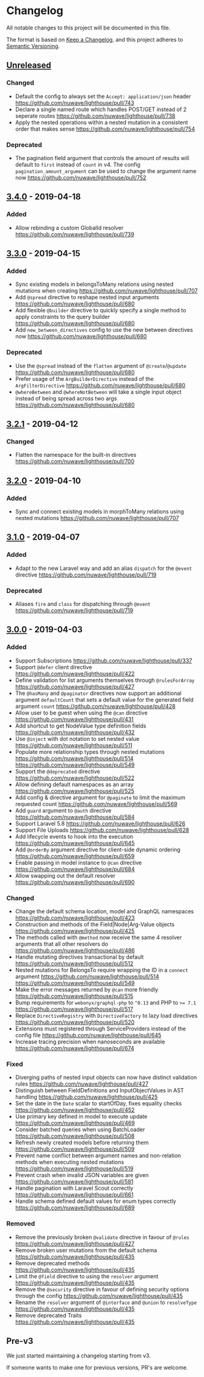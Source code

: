 # Changelog

All notable changes to this project will be documented in this file.

The format is based on [Keep a Changelog](https://keepachangelog.com/en/1.0.0/),
and this project adheres to [Semantic Versioning](https://semver.org/spec/v2.0.0.html).

## [Unreleased](https://github.com/nuwave/lighthouse/compare/v3.4.0...master)

### Changed

- Default the config to always set the `Accept: application/json` header https://github.com/nuwave/lighthouse/pull/743
- Declare a single named route which handles POST/GET instead of 2 seperate routes https://github.com/nuwave/lighthouse/pull/738
- Apply the nested operations within a nested mutation in a consistent order
  that makes sense https://github.com/nuwave/lighthouse/pull/754

### Deprecated

- The pagination field argument that controls the amount of results
  will default to `first` instead of `count` in v4. The config `pagination_amount_argument`
  can be used to change the argument name now https://github.com/nuwave/lighthouse/pull/752

## [3.4.0](https://github.com/nuwave/lighthouse/compare/v3.3.0...v3.4.0) - 2019-04-18

### Added

- Allow rebinding a custom GlobalId resolver https://github.com/nuwave/lighthouse/pull/739

## [3.3.0](https://github.com/nuwave/lighthouse/compare/v3.2.1...v3.3.0) - 2019-04-15

### Added

- Sync existing models in belongsToMany relations using nested mutations when creating https://github.com/nuwave/lighthouse/pull/707
- Add `@spread` directive to reshape nested input arguments https://github.com/nuwave/lighthouse/pull/680
- Add flexible `@builder` directive to quickly specify a single method to apply constraints
  to the query builder https://github.com/nuwave/lighthouse/pull/680
- Add `new_between_directives` config to use the new between directives now https://github.com/nuwave/lighthouse/pull/680

### Deprecated

- Use the `@spread` instead of the `flatten` argument of `@create`/`@update` https://github.com/nuwave/lighthouse/pull/680
- Prefer usage of the `ArgBuilderDirective` instead of the `ArgFilterDirective` https://github.com/nuwave/lighthouse/pull/680
- `@whereBetween` and `@whereNotBetween` will take a single input object
  instead of being spread across two args https://github.com/nuwave/lighthouse/pull/680

## [3.2.1](https://github.com/nuwave/lighthouse/compare/v3.2.0...v3.2.1) - 2019-04-12

### Changed

- Flatten the namespace for the built-in directives https://github.com/nuwave/lighthouse/pull/700

## [3.2.0](https://github.com/nuwave/lighthouse/compare/v3.1.0...v3.2.0) - 2019-04-10

### Added

- Sync and connect existing models in morphToMany relations using nested mutations https://github.com/nuwave/lighthouse/pull/707

## [3.1.0](https://github.com/nuwave/lighthouse/compare/v3.0.0...v3.1.0) - 2019-04-07

### Added

- Adapt to the new Laravel way and add an alias `dispatch` for the `@event` directive https://github.com/nuwave/lighthouse/pull/719

### Deprecated

- Aliases `fire` and `class` for dispatching through `@event` https://github.com/nuwave/lighthouse/pull/719

## [3.0.0](https://github.com/nuwave/lighthouse/compare/v2.6.4...v3.0.0) - 2019-04-03

### Added

- Support Subscriptions https://github.com/nuwave/lighthouse/pull/337
- Support `@defer` client directive https://github.com/nuwave/lighthouse/pull/422
- Define validation for list arguments themselves through `@rulesForArray` https://github.com/nuwave/lighthouse/pull/427
- The `@hasMany` and `@paginator` directives now support an additional argument `defaultCount` that sets a default value for the generated field argument `count` https://github.com/nuwave/lighthouse/pull/428
- Allow user to be guest when using the `@can` directive https://github.com/nuwave/lighthouse/pull/431
- Add shortcut to get NodeValue type definition fields https://github.com/nuwave/lighthouse/pull/432
- Use `@inject` with dot notation to set nested value https://github.com/nuwave/lighthouse/pull/511 
- Populate more relationship types through nested mutations https://github.com/nuwave/lighthouse/pull/514 https://github.com/nuwave/lighthouse/pull/549 
- Support the `@deprecated` directive https://github.com/nuwave/lighthouse/pull/522
- Allow defining default namespaces as an array https://github.com/nuwave/lighthouse/pull/525
- Add config & directive argument for `@paginate` to limit the maximum requested count https://github.com/nuwave/lighthouse/pull/569
- Add `guard` argument to `@auth` directive https://github.com/nuwave/lighthouse/pull/584
- Support Laravel 5.8 https://github.com/nuwave/lighthouse/pull/626
- Support File Uploads https://github.com/nuwave/lighthouse/pull/628
- Add lifecycle events to hook into the execution https://github.com/nuwave/lighthouse/pull/645
- Add `@orderBy` argument directive for client-side dynamic ordering https://github.com/nuwave/lighthouse/pull/659
- Enable passing in model instance to `@can` directive https://github.com/nuwave/lighthouse/pull/684
- Allow swapping out the default resolver https://github.com/nuwave/lighthouse/pull/690

### Changed

- Change the default schema location, model and GraphQL namespaces https://github.com/nuwave/lighthouse/pull/423
- Construction and methods of the Field|Node|Arg-Value objects https://github.com/nuwave/lighthouse/pull/425
- The methods called with `@method` now receive the same 4 resolver arguments that all
  other resolvers do https://github.com/nuwave/lighthouse/pull/486
- Handle mutating directives transactional by default https://github.com/nuwave/lighthouse/pull/512
- Nested mutations for BelongsTo require wrapping the ID in a `connect` argument https://github.com/nuwave/lighthouse/pull/514 https://github.com/nuwave/lighthouse/pull/549
- Make the error messages returned by `@can` more friendly https://github.com/nuwave/lighthouse/pull/515
- Bump requirements for `webonyx/graphql-php` to `^0.13` and PHP to `>= 7.1` https://github.com/nuwave/lighthouse/pull/517
- Replace `DirectiveRegistry` with `DirectiveFactory` to lazy load directives https://github.com/nuwave/lighthouse/pull/520
- Extensions must registered through ServiceProviders instead of the config file https://github.com/nuwave/lighthouse/pull/645
- Increase tracing precision when nanoseconds are available https://github.com/nuwave/lighthouse/pull/674

### Fixed

- Diverging paths of nested input objects can now have distinct validation rules https://github.com/nuwave/lighthouse/pull/427
- Distinguish between FieldDefinitions and InputObjectValues in AST handling https://github.com/nuwave/lighthouse/pull/425
- Set the date in the `Date` scalar to startOfDay, fixes equality checks https://github.com/nuwave/lighthouse/pull/452
- Use primary key defined in model to execute update https://github.com/nuwave/lighthouse/pull/469
- Consider batched queries when using BatchLoader https://github.com/nuwave/lighthouse/pull/508
- Refresh newly created models before returning them https://github.com/nuwave/lighthouse/pull/509
- Prevent name conflict between argument names and non-relation methods when executing nested mutations https://github.com/nuwave/lighthouse/pull/519
- Prevent crash when invalid JSON variables are given https://github.com/nuwave/lighthouse/pull/581
- Handle pagination with Laravel Scout correctly https://github.com/nuwave/lighthouse/pull/661
- Handle schema defined default values for enum types correctly https://github.com/nuwave/lighthouse/pull/689

### Removed

- Remove the previously broken `@validate` directive in favour of `@rules` https://github.com/nuwave/lighthouse/pull/427
- Remove broken user mutations from the default schema https://github.com/nuwave/lighthouse/pull/435
- Remove deprecated methods https://github.com/nuwave/lighthouse/pull/435
- Limit the `@field` directive to using the `resolver` argument https://github.com/nuwave/lighthouse/pull/435
- Remove the `@security` directive in favour of defining security options through the config https://github.com/nuwave/lighthouse/pull/435
- Rename the `resolver` argument of `@interface` and `@union` to `resolveType` https://github.com/nuwave/lighthouse/pull/435
- Remove deprecated Traits https://github.com/nuwave/lighthouse/pull/435

## Pre-v3

We just started maintaining a changelog starting from v3.

If someone wants to make one for previous versions, PR's are welcome.

